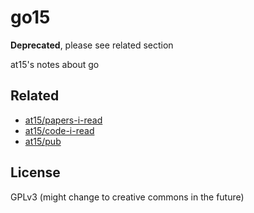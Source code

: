 # go15

**Deprecated**, please see related section

at15's notes about go

## Related

- [at15/papers-i-read](https://github.com/at15/papers-i-read)
- [at15/code-i-read](https://github.com/at15/code-i-read)
- [at15/pub](https://github.com/at15/pub)

## License

GPLv3 (might change to creative commons in the future)
